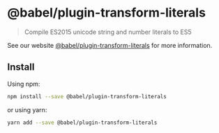 # @babel/plugin-transform-literals

> Compile ES2015 unicode string and number literals to ES5

See our website [@babel/plugin-transform-literals](https://new.babeljs.io/docs/en/next/babel-plugin-transform-literals.html) for more information.

## Install

Using npm:

```sh
npm install --save @babel/plugin-transform-literals
```

or using yarn:

```sh
yarn add --save @babel/plugin-transform-literals
```
